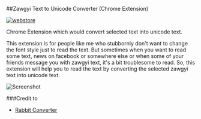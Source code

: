 ##Zawgyi Text to Unicode Converter (Chrome Extension)

[![webstore](https://developer.chrome.com/webstore/images/ChromeWebStore_BadgeWBorder_v2_206x58.png)](https://goo.gl/uC5HQU)

Chrome Extension which would convert selected text into unicode text. 

This extension is for people like me who stubbornly don't want to change the font style just to read the text. But sometimes when you want to read some text, news on facebook or somewhere else or when some of your friends message you with zawgyi text, it's a bit troublesome to read. So, this extension will help you to read the text by converting the selected zawgyi text into unicode text.

![Screenshot](https://dl.dropboxusercontent.com/u/31893285/zg2uni-chrome-ext.png)

###Credit to

* [Rabbit Converter](https://github.com/Rabbit-Converter)

